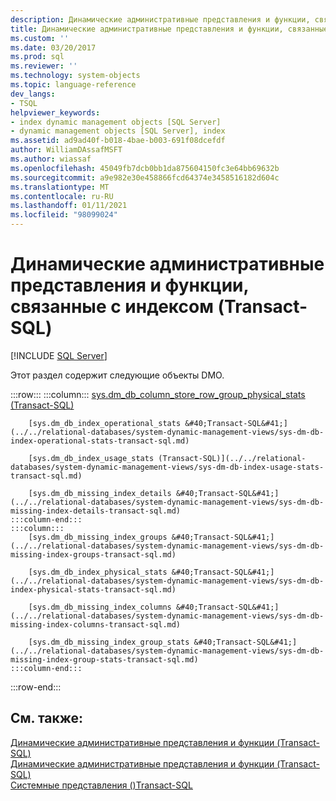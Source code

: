 ```yaml
---
description: Динамические административные представления и функции, связанные с индексом (Transact-SQL)
title: Динамические административные представления и функции, связанные с индексами (Transact-SQL) | Документация Майкрософт
ms.custom: ''
ms.date: 03/20/2017
ms.prod: sql
ms.reviewer: ''
ms.technology: system-objects
ms.topic: language-reference
dev_langs:
- TSQL
helpviewer_keywords:
- index dynamic management objects [SQL Server]
- dynamic management objects [SQL Server], index
ms.assetid: ad9ad40f-b018-4bae-b003-691f08dcefdf
author: WilliamDAssafMSFT
ms.author: wiassaf
ms.openlocfilehash: 45049fb7dcb0bb1da875604150fc3e64bb69632b
ms.sourcegitcommit: a9e982e30e458866fcd64374e3458516182d604c
ms.translationtype: MT
ms.contentlocale: ru-RU
ms.lasthandoff: 01/11/2021
ms.locfileid: "98099024"
---
```

# <a name="index-related-dynamic-management-views-and-functions-transact-sql"></a>Динамические административные представления и функции, связанные с индексом (Transact-SQL)
[!INCLUDE [SQL Server](../../includes/applies-to-version/sqlserver.md)]

  Этот раздел содержит следующие объекты DMO.  

:::row:::
    :::column:::
        [sys.dm_db_column_store_row_group_physical_stats &#40;Transact-SQL&#41;](../../relational-databases/system-dynamic-management-views/sys-dm-db-column-store-row-group-physical-stats-transact-sql.md)

        [sys.dm_db_index_operational_stats &#40;Transact-SQL&#41;](../../relational-databases/system-dynamic-management-views/sys-dm-db-index-operational-stats-transact-sql.md)

        [sys.dm_db_index_usage_stats (Transact-SQL)](../../relational-databases/system-dynamic-management-views/sys-dm-db-index-usage-stats-transact-sql.md)

        [sys.dm_db_missing_index_details &#40;Transact-SQL&#41;](../../relational-databases/system-dynamic-management-views/sys-dm-db-missing-index-details-transact-sql.md)
    :::column-end:::
    :::column:::
        [sys.dm_db_missing_index_groups &#40;Transact-SQL&#41;](../../relational-databases/system-dynamic-management-views/sys-dm-db-missing-index-groups-transact-sql.md)

        [sys.dm_db_index_physical_stats &#40;Transact-SQL&#41;](../../relational-databases/system-dynamic-management-views/sys-dm-db-index-physical-stats-transact-sql.md)

        [sys.dm_db_missing_index_columns &#40;Transact-SQL&#41;](../../relational-databases/system-dynamic-management-views/sys-dm-db-missing-index-columns-transact-sql.md)

        [sys.dm_db_missing_index_group_stats &#40;Transact-SQL&#41;](../../relational-databases/system-dynamic-management-views/sys-dm-db-missing-index-group-stats-transact-sql.md)
    :::column-end:::
:::row-end:::

## <a name="see-also"></a>См. также:  
 [Динамические административные представления и функции (Transact-SQL)](~/relational-databases/system-dynamic-management-views/system-dynamic-management-views.md)   
 [Динамические административные представления и функции (Transact-SQL)](~/relational-databases/system-dynamic-management-views/system-dynamic-management-views.md)   
 [Системные представления &#40;&#41;Transact-SQL ](../../t-sql/language-reference.md)  
  

